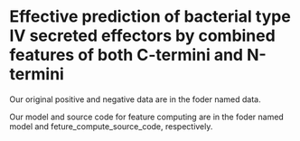 # Effective prediction of bacterial type IV secreted effectors by combined features of both C-termini and N-termini
Our original positive and negative data are in the foder named data.  

Our model and source code for feature computing are in the foder named model and feture_compute_source_code, respectively.
